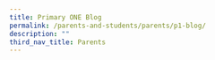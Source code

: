 ```yaml
---
title: Primary ONE Blog
permalink: /parents-and-students/parents/p1-blog/
description: ""
third_nav_title: Parents
---
```

